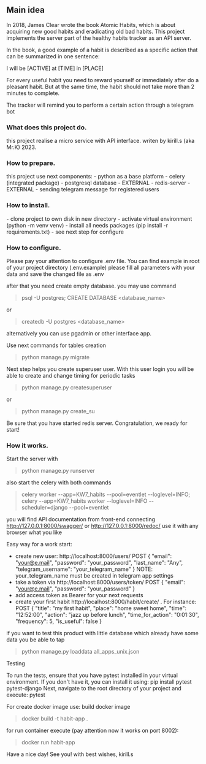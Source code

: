 <h2>Main idea</h2>

In 2018, James Clear wrote the book Atomic Habits, which is about acquiring new good habits and eradicating old bad habits. This project implements the server part of the healthy habits tracker as an API server.

In the book, a good example of a habit is described as a specific action that can be summarized in one sentence:

I will be [ACTIVE] at [TIME] in [PLACE]

For every useful habit you need to reward yourself or immediately after do a pleasant habit. But at the same time, the habit should not take more than 2 minutes to complete.

The tracker will remind you to perform a certain action through a telegram bot

<h3>What does this project do.</h3>

this project realise a micro service with API interface. 
writen by kirill.s (aka Mr.K) 2023.


<h3>How to prepare.</h3>
this project use next components:
- python as a base platform
- celery (integrated package)
- postgresql database - EXTERNAL
- redis-server - EXTERNAL
- sending telegram message for registered users  


<h3>How to install.</h3>
- clone project to own disk in new directory
- activate virtual environment (python -m venv venv)
- install all needs packages (pip install -r requirements.txt)
- see next step for configure

<h3>How to configure.</h3>
Please pay your attention to configure .env file.
You can find example in root of your project directory (.env.example)
please fill all parameters with your data and save the changed file as .env

after that you need create empty database.
you may use command
>psql -U postgres;
>CREATE DATABASE <database_name>

or 
> createdb -U postgres <database_name>

alternatively you can use pgadmin or other interface app.

Use next commands for tables creation
>python manage.py migrate


Next step helps you create superuser user. With this user login you will be able to create and change timing for periodic tasks
>python manage.py createsuperuser

or
> python manage.py create_su

Be sure that you have started redis server. Congratulation, we ready for start!

<h3>Ноw it works.</h3>

Start the server with
>python manage.py runserver

also start the celery with both commands 
>celery worker --app=KW7_habits --pool=eventlet --loglevel=INFO;
celery --app=KW7_habits worker --loglevel=INFO --scheduler=django --pool=eventlet


you will find API documentation from front-end connecting  
http://127.0.0.1:8000/swagger/ or 
http://127.0.0.1:8000/redoc/
use it with any browser what you like


Easy way for a work start:
- create new user: http://localhost:8000/users/
POST {
        "email": "your@e.mail",
        "password": "your_password",
        "last_name": "Any",
        "telegram_username": "your_telegram_name"
    }
NOTE: your_telegram_name must be created in telegram app settings 
- take a token via http://localhost:8000/users/token/ 
POST {
        "email": "your@e.mail",
        "password": "your_password"
    }
- add access token as Bearer for your next requests
- create your first habit http://localhost:8000/habit/create/ . For instance: 
POST {
    "title": "my first habit",
    "place": "home sweet home",
    "time": "12:52:00",
    "action": "jazz up before lunch",
    "time_for_action": "0:01:30",
    "frequency": 5,
    "is_useful": false
} 


if you want to test this product with little database which already have some data you be able to tap 
> python manage.py loaddata all_apps_unix.json

Testing

To run the tests, ensure that you have pytest installed in your virtual environment. If you don't have it, you can install it using: pip install pytest pytest-django
Next, navigate to the root directory of your project and execute: pytest


For create docker image use:
build docker image
>docker build -t habit-app .

for run container execute (pay attention now it works on port 8002):
>docker run habit-app



Have a nice day! See you!
with best wishes, kirill.s
